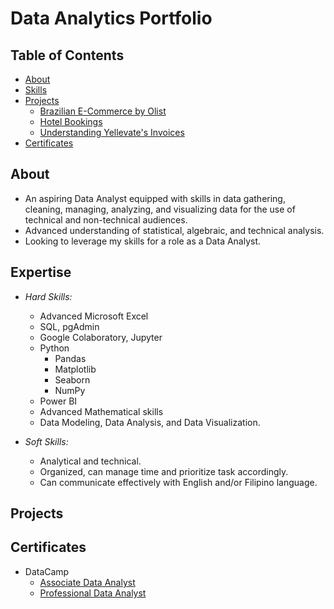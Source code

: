 <h1>Data Analytics Portfolio</h1>

## Table of Contents
- [About](https://github.com/jameseveryday/Data-Analytics-Portfolio/edit/main/README.md#About)
- [Skills](https://github.com/jameseveryday/Data-Analytics-Portfolio/edit/main/README.md#Skills)
- [Projects](https://github.com/jameseveryday/Data-Analytics-Portfolio/edit/main/README.md#Projects)
  - [Brazilian E-Commerce by Olist](https://github.com/jameseveryday/Data-Analytics-Portfolio/tree/main/brazilian_e-commerce_by_olist)
  - [Hotel Bookings](https://github.com/jameseveryday/Data-Analytics-Portfolio/tree/main/hotel_bookings)
  - [Understanding Yellevate's Invoices](https://github.com/jameseveryday/Data-Analytics-Portfolio/tree/main/yellevate_invoices)
- [Certificates](https://github.com/jameseveryday/Data-Analytics-Portfolio/edit/main/README.md#Certificates)

## About
- An aspiring Data Analyst equipped with skills in data gathering, cleaning, managing, analyzing, and visualizing data for the use of technical and non-technical audiences.
- Advanced understanding of statistical, algebraic, and technical analysis.
- Looking to leverage my skills for a role as a Data Analyst.

## Expertise
- *Hard Skills:*
  - Advanced Microsoft Excel
  - SQL, pgAdmin
  - Google Colaboratory, Jupyter
  - Python
    - Pandas
    - Matplotlib
    - Seaborn
    - NumPy
  - Power BI
  - Advanced Mathematical skills
  - Data Modeling, Data Analysis, and Data Visualization.

- *Soft Skills:*
  - Analytical and technical.
  - Organized, can manage time and prioritize task accordingly.
  - Can communicate effectively with English and/or Filipino language.
 
## Projects


## Certificates
- DataCamp
  - [Associate Data Analyst](https://www.datacamp.com/certificate/DAA0017596132874)
  - [Professional Data Analyst](https://www.datacamp.com/certificate/DA0028644900663)

